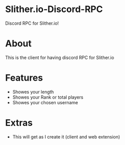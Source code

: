 # Slither.io-Discord-RPC
Discord RPC for Slither.io!

# About
This is the client for having discord RPC for Slither.io



# Features
* Showes your length
* Showes your Rank or total players
* Showes your chosen username


# Extras
- This will get as I create it (client and web extension)


